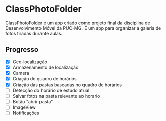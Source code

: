 # ClassPhotoFolder

ClassPhotoFolder é um app criado como projeto final da disciplina de Desenvolvimento Móvel da PUC-MG. É um app para organizar a galeria de fotos tiradas durante aulas.

## Progresso
- [x] Geo-localização
- [x] Armazenamento de localização
- [x] Camera
- [x] Criação do quadro de horários
- [x] Criação das pastas baseadas no quadro de horários
- [ ] Detecção do horário de estudo atual
- [ ] Salvar fotos na pasta relevante ao horario
- [ ] Botão "abrir pasta"
- [ ] ImageView
- [ ] Notificações
